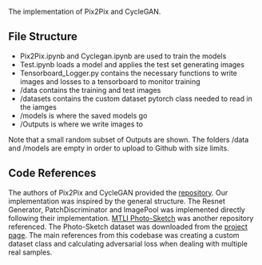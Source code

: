 The implementation of Pix2Pix and CycleGAN.

## File Structure

- Pix2Pix.ipynb and Cyclegan.ipynb are used to train the models
- Test.ipynb loads a model and applies the test set generating images
- Tensorboard_Logger.py contains the necessary functions to write images and losses to a tensorboard to monitor training
- /data contains the training and test images
- /datasets contains the custom dataset pytorch class needed to read in the iamges
- /models is where the saved models go
- /Outputs is where we write images to

Note that a small random subset of Outputs are shown. The folders /data and /models are empty in order to upload to Github with size limits.

## Code References
The authors of Pix2Pix and CycleGAN provided the [repository](https://github.com/junyanz/pytorch-CycleGAN-and-pix2pix). Our implementation was inspired by the general structure. The Resnet Generator, PatchDiscriminator and ImagePool was implemented directly following their implementation.
[MTLI Photo-Sketch](https://github.com/mtli/PhotoSketch) was another repository referenced. The Photo-Sketch dataset was downloaded from the [project page](http://www.cs.cmu.edu/~mengtial/proj/sketch/). The main references from this codebase was creating a custom dataset class and calculating adversarial loss when dealing with multiple real samples.
